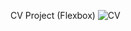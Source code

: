 CV Project (Flexbox)
![CV](https://user-images.githubusercontent.com/104898230/211328351-60b79386-718c-4f89-ba85-4f90073d48d4.png)
